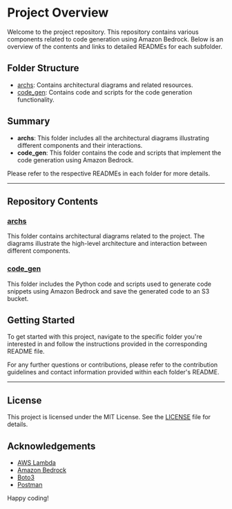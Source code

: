 # Project Overview

Welcome to the project repository. This repository contains various components related to code generation using Amazon Bedrock. Below is an overview of the contents and links to detailed READMEs for each subfolder.

## Folder Structure

- [archs](archs/README.md): Contains architectural diagrams and related resources.
- [code_gen](code_gen/README.md): Contains code and scripts for the code generation functionality.

## Summary

- **archs**: This folder includes all the architectural diagrams illustrating different components and their interactions.
- **code_gen**: This folder contains the code and scripts that implement the code generation using Amazon Bedrock.

Please refer to the respective READMEs in each folder for more details.

---

## Repository Contents

### [archs](archs/README.md)

This folder contains architectural diagrams related to the project. The diagrams illustrate the high-level architecture and interaction between different components.

### [code_gen](code_gen/README.md)

This folder includes the Python code and scripts used to generate code snippets using Amazon Bedrock and save the generated code to an S3 bucket.

## Getting Started

To get started with this project, navigate to the specific folder you're interested in and follow the instructions provided in the corresponding README file.

For any further questions or contributions, please refer to the contribution guidelines and contact information provided within each folder's README.

---

## License

This project is licensed under the MIT License. See the [LICENSE](LICENSE) file for details.

## Acknowledgements

- [AWS Lambda](https://aws.amazon.com/lambda/)
- [Amazon Bedrock](https://aws.amazon.com/bedrock/)
- [Boto3](https://boto3.amazonaws.com/v1/documentation/api/latest/index.html)
- [Postman](https://www.postman.com/)

Happy coding!
